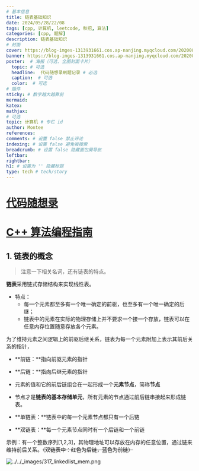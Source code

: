 ```yaml
---
# 基本信息
title: 链表基础知识
date: 2024/05/28/22/08
tags: [cpp, 计算机, leetcode, 秋招, 算法]
categories: [cpp, 题解]
description: 链表基础知识
# 封面
cover: https://blog-imges-1313931661.cos.ap-nanjing.myqcloud.com/20200806194529815.png
banner: https://blog-imges-1313931661.cos.ap-nanjing.myqcloud.com/20200806194529815.png
poster:  # 海报（可选，全图封面卡片）
  topic: # 可选
  headline:  代码随想录刷题记录 # 必选
  caption:  # 可选
  color:  # 可选
# 插件
sticky: # 数字越大越靠前
mermaid:
katex: 
mathjax: 
# 可选
topic: 计算机 # 专栏 id
author: Montee
references:
comments: # 设置 false 禁止评论
indexing: # 设置 false 避免被搜索
breadcrumb: # 设置 false 隐藏面包屑导航
leftbar: 
rightbar:
h1: # 设置为 '' 隐藏标题
type: tech # tech/story
---
```


# [代码随想录](https://programmercarl.com/链表理论基础.html#链表的类型)

# [C++ 算法编程指南](https://majorli.github.io/algo_guide/index.html)

## 1. 链表的概念

> 注意一下相关名词，还有链表的特点。

**链表**采用链式存储结构来实现线性表。

* 特点：
  * 每一个元素都至多有一个唯一确定的前驱，也至多有一个唯一确定的后继；
  * 链表中的元素在实际的物理存储上并不要求一个接一个存放，链表可以在任意内存位置随意存放各个元素。

为了维持元素之间逻辑上的前驱后继关系，链表为每一个元素附加上表示其前后关系的指针，

* **前链：**指向前驱元素的指针
* **后链：**指向后继元素的指针
* 元素的值和它的前后链组合在一起形成一个**元素节点**，简称**节点**
* 节点才是**链表的基本存储单元**，所有元素的节点通过前后链串接起来形成链表。



* **单链表：**链表中的每一个元素节点都只有一个后链
* **双链表：**每一个元素节点同时有一个后链和一个前链

示例：有一个整数序列[1,2,3]，其物理地址可以存放在内存的任意位置，通过链来维持前后关系。~~（双链表中：红色为后链，蓝色为前链）~~

![../../_images/317_linkedlist_mem.png](https://blog-imges-1313931661.cos.ap-nanjing.myqcloud.com/317_linkedlist_mem.png)


